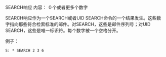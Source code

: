 SEARCH响应
内容：
０个或者更多个数字

SEARCH响应作为一个SEARCH或者UID SEARCH命令的一个结果发生。这些数字指向那些符合检索标准的邮件。对SEARCH，这些是邮件序列号；对UID SEARCH，这些是唯一标识符。每个数字被一个空格分开。

例子：
```
S: * SEARCH 2 3 6
```